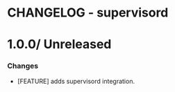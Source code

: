 # CHANGELOG - supervisord

1.0.0/ Unreleased
==================

### Changes

* [FEATURE] adds supervisord integration.
